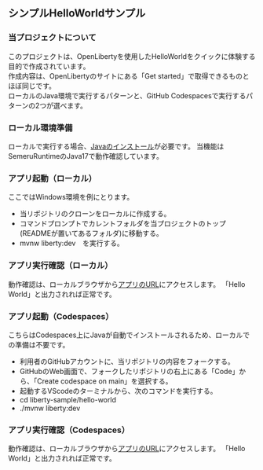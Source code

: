 ## シンプルHelloWorldサンプル
### 当プロジェクトについて
このプロジェクトは、OpenLibertyを使用したHelloWorldをクイックに体験する目的で作成されています。  
作成内容は、OpenLibertyのサイトにある「Get started」で取得できるものとほぼ同じです。  
ローカルのJava環境で実行するパターンと、GitHub Codespacesで実行するパターンの2つが選べます。

### ローカル環境準備
ローカルで実行する場合、[Javaのインストール](https://developer.ibm.com/languages/java/semeru-runtimes/downloads/)が必要です。
当機能はSemeruRuntimeのJava17で動作確認しています。

### アプリ起動（ローカル）
ここではWindows環境を例にとります。
- 当リポジトリのクローンをローカルに作成する。
- コマンドプロンプトでカレントフォルダを当プロジェクトのトップ(READMEが置いてあるフォルダ)に移動する。
- mvnw liberty:dev　を実行する。

### アプリ実行確認（ローカル）
動作確認は、ローカルブラウザから[アプリのURL](http://localhost:9080/ghcs/api/hello)にアクセスします。
「Hello World」と出力されれば正常です。

### アプリ起動（Codespaces）
こちらはCodespaces上にJavaが自動でインストールされるため、ローカルでの準備は不要です。
- 利用者のGitHubアカウントに、当リポジトリの内容をフォークする。
- GitHubのWeb画面で、フォークしたリポジトリの右上にある「Code」から、「Create codespace on main」を選択する。
- 起動するVScodeのターミナルから、次のコマンドを実行する。
- cd liberty-sample/hello-world
- ./mvnw liberty:dev

### アプリ実行確認（Codespaces）
動作確認は、ローカルブラウザから[アプリのURL](http://localhost:9080/ghcs/api/hello)にアクセスします。
「Hello World」と出力されれば正常です。

